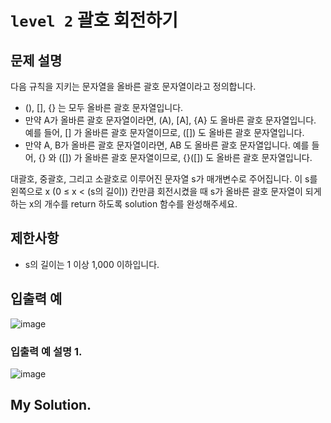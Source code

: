 # `level 2` 괄호 회전하기

## 문제 설명
다음 규칙을 지키는 문자열을 올바른 괄호 문자열이라고 정의합니다.

- (), [], {} 는 모두 올바른 괄호 문자열입니다.
- 만약 A가 올바른 괄호 문자열이라면, (A), [A], {A} 도 올바른 괄호 문자열입니다. 예를 들어, [] 가 올바른 괄호 문자열이므로, ([]) 도 올바른 괄호 문자열입니다.
- 만약 A, B가 올바른 괄호 문자열이라면, AB 도 올바른 괄호 문자열입니다. 예를 들어, {} 와 ([]) 가 올바른 괄호 문자열이므로, {}([]) 도 올바른 괄호 문자열입니다.

대괄호, 중괄호, 그리고 소괄호로 이루어진 문자열 s가 매개변수로 주어집니다. 이 s를 왼쪽으로 x (0 ≤ x < (s의 길이)) 칸만큼 회전시켰을 때 s가 올바른 괄호 문자열이 되게 하는 x의 개수를 return 하도록 solution 함수를 완성해주세요.

## 제한사항
- s의 길이는 1 이상 1,000 이하입니다.

## 입출력 예
![image](https://github.com/ultimate-mj/Coding-test-practice/assets/122213470/84b7cb8c-024d-47e1-9c7e-8f0918f3e70d)

### 입출력 예 설명 1.
![image](https://github.com/ultimate-mj/Coding-test-practice/assets/122213470/9cfa4142-643d-44fd-972b-dabb5a4555a0)

## My Solution.

